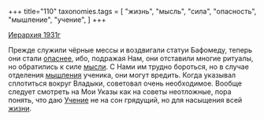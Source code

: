 +++
title="110"
taxonomies.tags = [
 "жизнь",
 "мысль",
 "сила",
 "опасность",
 "мышление",
 "учение",
]
+++

[Иерархия 1931г](/agni/1931)

Прежде служили чёрные мессы и воздвигали статуи Бафомеду, теперь они стали [опаснее](/tags/опасность), ибо, подражая Нам, они отставили многие ритуалы, но обратились к силе [мысли](/tags/мысль). С Нами им трудно бороться, но в случае отделения [мышления](/tags/мышление) ученика, они могут вредить. Когда указывал сплотиться вокруг Владыки, советовал очень необходимое. Вообще следует смотреть на Мои Указы как на советы неотложные, пора понять, что даю [Учение](/tags/учение) не на сон грядущий, но для насыщения всей [жизни](/tags/жизнь).   

